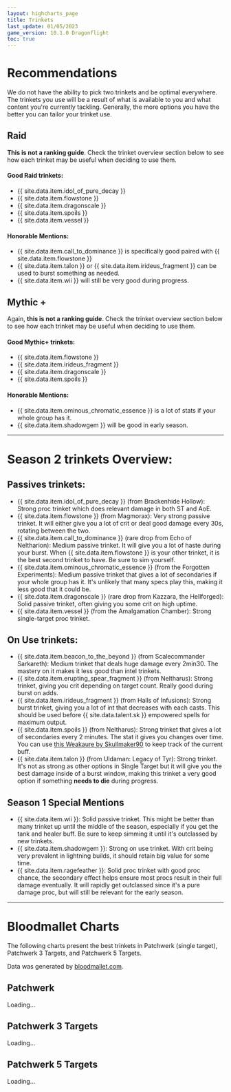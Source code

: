 ```yaml
---
layout: highcharts_page
title: Trinkets
last_update: 01/05/2023
game_version: 10.1.0 Dragonflight
toc: true
---
```


# Recommendations

We do not have the ability to pick two trinkets and be optimal everywhere. The trinkets you use will be a result of what is available to you and what content you're currently tackling. Generally, the more options you have the better you can tailor your trinket use.

## Raid

**This is not a ranking guide**. Check the trinket overview section below to see how each trinket may be useful when deciding to use them.

#### Good Raid trinkets:
* {{ site.data.item.idol_of_pure_decay }}
* {{ site.data.item.flowstone }}
* {{ site.data.item.dragonscale }}
* {{ site.data.item.spoils }}
* {{ site.data.item.vessel }}

#### Honorable Mentions:
* {{ site.data.item.call_to_dominance }} is specifically good paired with {{ site.data.item.flowstone }}
* {{ site.data.item.talon }} or {{ site.data.item.irideus_fragment }} can be used to burst something as needed.
* {{ site.data.item.wii }} will still be very good during progress.

## Mythic +

Again, **this is not a ranking guide**. Check the trinket overview section below to see how each trinket may be useful when deciding to use them.

#### Good Mythic+ trinkets:
* {{ site.data.item.flowstone }}
* {{ site.data.item.irideus_fragment }}
* {{ site.data.item.dragonscale }}
* {{ site.data.item.spoils }}

#### Honorable Mentions:
* {{ site.data.item.ominous_chromatic_essence }} is a lot of stats if your whole group has it.
* {{ site.data.item.shadowgem }} will be good in early season.

<hr>

# Season 2 trinkets Overview:

## Passives trinkets:
* {{ site.data.item.idol_of_pure_decay }} (from Brackenhide Hollow): Strong proc trinket which does relevant damage in both ST and AoE.
* {{ site.data.item.flowstone }} (from Magmorax): Very strong passive trinket. It will either give you a lot of crit or deal good damage every 30s, rotating between the two.
* {{ site.data.item.call_to_dominance }} (rare drop from Echo of Neltharion): Medium passive trinket. It will give you a lot of haste during your burst. When {{ site.data.item.flowstone }} is your other trinket, it is the best second trinket to have. Be sure to sim yourself.
* {{ site.data.item.ominous_chromatic_essence }} (from the Forgotten Experiments): Medium passive trinket that gives a lot of secondaries if your whole group has it. It's unlikely that many specs play this, making it less good that it could be.
* {{ site.data.item.dragonscale }} (rare drop from Kazzara, the Hellforged): Solid passive trinket, often giving you some crit on high uptime.
* {{ site.data.item.vessel }} (from the Amalgamation Chamber): Strong single-target proc trinket.

## On Use trinkets:
* {{ site.data.item.beacon_to_the_beyond }} (from Scalecommander Sarkareth): Medium trinket that deals huge damage every 2min30. The mastery on it makes it less good than intel trinkets.
* {{ site.data.item.erupting_spear_fragment }} (from Neltharus): Strong trinket, giving you crit depending on target count. Really good during burst on adds.
* {{ site.data.item.irideus_fragment }} (from Halls of Infusions): Strong burst trinket, giving you a lot of int that decreases with each casts. This should be used before {{ site.data.talent.sk }} empowered spells for maximum output.
* {{ site.data.item.spoils }} (from Neltharus): Strong trinket that gives a lot of secondaries every 2 minutes. The stat it gives you changes over time. You can use [this Weakaure by Skullmaker90](https://wago.io/xbF5jXjsf) to keep track of the current buff.
* {{ site.data.item.talon }} (from Uldaman: Legacy of Tyr): Strong trinket. It's not as strong as other options in Single Target but it will give you the best damage inside of a burst window, making this trinket a very good option if something **needs to die** during progress.

## Season 1 Special Mentions
* {{ site.data.item.wii }}: Solid passive trinket. This might be better than many trinket up until the middle of the season, especially if you get the tank and healer buff. Be sure to keep simming it until it's outclassed by new trinkets.
* {{ site.data.item.shadowgem }}: Strong on use trinket. With crit being very prevalent in lightning builds, it should retain big value for some time.
* {{ site.data.item.ragefeather }}: Solid proc trinket with good proc chance, the secondary effect helps ensure most procs result in their full damage eventually. It will rapidly get outclassed since it's a pure damage proc, but will still be relevant for the early season.

<hr>

# Bloodmallet Charts
The following charts present the best trinkets in Patchwerk (single
target), Patchwerk 3 Targets, and Patchwerk 5 Targets.

Data was generated by [bloodmallet.com](https://bloodmallet.com).

## Patchwerk
<div id="bloodmallet_patchwerk" class="bloodmallet_chart" data-wow-class="shaman" data-wow-spec="elemental" data-font-color="#eee" data-background-color="#222" data-entries="15">Loading...</div>

## Patchwerk 3 Targets
<div id="bloodmallet_patchwerk3" class="bloodmallet_chart" data-wow-class="shaman" data-wow-spec="elemental" data-fight-style="castingpatchwerk3" data-font-color="#eee" data-background-color="#222" data-entries="15">Loading...</div>

## Patchwerk 5 Targets
<div id="bloodmallet_patchwerk5" class="bloodmallet_chart" data-wow-class="shaman" data-wow-spec="elemental" data-fight-style="castingpatchwerk5" data-font-color="#eee" data-background-color="#222" data-entries="15">Loading...</div>
